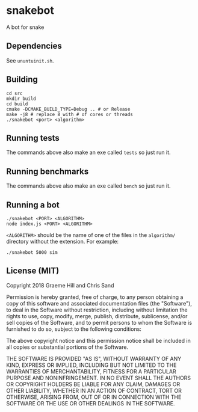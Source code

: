 # snakebot

A bot for snake

## Dependencies

See `ununtuinit.sh`.

## Building

```
cd src
mkdir build
cd build
cmake -DCMAKE_BUILD_TYPE=Debug .. # or Release
make -j8 # replace 8 with # of cores or threads
./snakebot <port> <algorithm>
```

## Running tests

The commands above also make an exe called `tests` so just run it.

## Running benchmarks

The commands above also make an exe called `bench` so just run it.

## Running a bot

```
./snakebot <PORT> <ALGORITHM>
node index.js <PORT> <ALGORITHM>
```

`<ALGORITHM>` should be the name of one of the files in the `algorithm/` directory without the extension. For example:

```
./snakebot 5000 sim
```

## License (MIT)

Copyright 2018 Graeme Hill and Chris Sand

Permission is hereby granted, free of charge, to any person obtaining a copy of this software and associated documentation files (the "Software"), to deal in the Software without restriction, including without limitation the rights to use, copy, modify, merge, publish, distribute, sublicense, and/or sell copies of the Software, and to permit persons to whom the Software is furnished to do so, subject to the following conditions:

The above copyright notice and this permission notice shall be included in all copies or substantial portions of the Software.

THE SOFTWARE IS PROVIDED "AS IS", WITHOUT WARRANTY OF ANY KIND, EXPRESS OR IMPLIED, INCLUDING BUT NOT LIMITED TO THE WARRANTIES OF MERCHANTABILITY, FITNESS FOR A PARTICULAR PURPOSE AND NONINFRINGEMENT. IN NO EVENT SHALL THE AUTHORS OR COPYRIGHT HOLDERS BE LIABLE FOR ANY CLAIM, DAMAGES OR OTHER LIABILITY, WHETHER IN AN ACTION OF CONTRACT, TORT OR OTHERWISE, ARISING FROM, OUT OF OR IN CONNECTION WITH THE SOFTWARE OR THE USE OR OTHER DEALINGS IN THE SOFTWARE.
